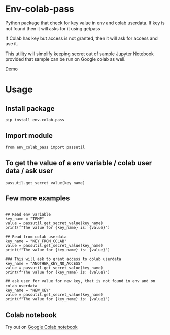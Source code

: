 # Env-colab-pass
Python package that check for key value in env and colab userdata. If key is not found then it will asks for it using getpass

If Colab has key but access is not granted, then it will ask for access and use it.

This utility will simplify keeping secret out of sample Jupyter Notebook provided that sample can be run on Google colab as well. 

[Demo](media/demo.webm)

# Usage 

## Install package
```
pip install env-colab-pass
```

## Import module 
```
from env_colab_pass import passutil 
```

## To get the value of a env variable / colab user data / ask user 

```
passutil.get_secret_value(key_name)
```

## Few more examples
```

## Read env variable
key_name = "TEMP"
value = passutil.get_secret_value(key_name)
print(f"The value for {key_name} is: {value}")

## Read from colab userdata
key_name = "KEY_FROM_COLAB"
value = passutil.get_secret_value(key_name)
print(f"The value for {key_name} is: {value}")

### This will ask to grant access to colab userdata
key_name = "ANOTHER_KEY_NO_ACCESS"
value = passutil.get_secret_value(key_name)
print(f"The value for {key_name} is: {value}")

## ask user for value for new key, that is not found in env and on colab userdata
key_name = "NEW_KEY"
value = passutil.get_secret_value(key_name)
print(f"The value for {key_name} is: {value}") 
```

## Colab notebook
Try out on [Google Colab notebook](https://colab.research.google.com/github/bkakadiya/env-colab-pass/blob/main/tests/colab_userdata_getpass.ipynb) 